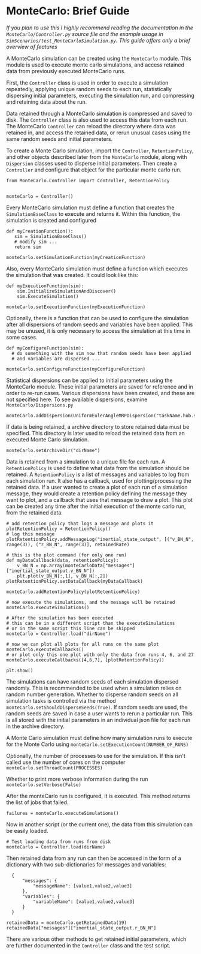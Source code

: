 # MonteCarlo: Brief Guide

*If you plan to use this I highly recommend reading the documentation in the `MonteCarlo/Controller.py` source file and the example usage in `SimScenarios/test_MonteCarloSimulation.py`. This guide offers only a brief overview of features*

A MonteCarlo simulation can be created using the `MonteCarlo` module. This module is used to execute monte carlo simulations, and access retained data from previously executed MonteCarlo runs.

First, the `Controller` class is used in order to execute a simulation repeatedly, applying unique random seeds to each run, statistically dispersing initial parameters, executing the simulation run, and compressing and retaining data about the run.

Data retained through a MonteCarlo simulation is compressed and saved to disk. The `Controller` class is also used to access this data from each run.  The MonteCarlo `Controller` can reload the directory where data was retained in, and access the retained data, or rerun unusual cases using the same random seeds and initial parameters.

To create a Monte Carlo simulation, import the `Controller`, `RetentionPolicy`, and other objects described later from the `MonteCarlo` module, along with `Dispersion` classes used to disperse initial parameters. Then create a `Controller` and configure that object for the particular monte carlo run.

```
from MonteCarlo.Controller import Controller, RetentionPolicy


monteCarlo = Controller()
```

Every MonteCarlo simulation must define a function that creates the `SimulationBaseClass` to execute and returns it. Within this function, the simulation is created and configured

```
def myCreationFunction():
   sim = SimulationBaseClass()
   # modify sim ...
   return sim

monteCarlo.setSimulationFunction(myCreationFunction)
```


Also, every MonteCarlo simulation must define a function which executes the simulation that was created. It could look like this:

```
def myExecutionFunction(sim):
    sim.InitializeSimulationAndDiscover()
    sim.ExecuteSimulation()

monteCarlo.setExecutionFunction(myExecutionFunction)
```

Optionally, there is a function that can be used to configure the simulation after all dispersions of random seeds and variables have been applied. This may be unused, it is only necessary to access the simulation at this time in some cases.

```
def myConfigureFunction(sim):
  # do something with the sim now that random seeds have been applied
  # and variables are dispersed ...

monteCarlo.setConfigureFunction(myConfigureFunction)
```

Statistical dispersions can be applied to initial parameters using the MonteCarlo module. These initial parameters are saved for reference and in order to re-run cases. Various dispersions have been created, and these are not specified here. To see available dispersions, examine `MonteCarlo/Dispersions.py`

```
monteCarlo.addDispersion(UniformEulerAngleMRPDispersion("taskName.hub.sigma_BNInit"))
```

If data is being retained, a archive directory to store retained data must be specified. This directory is later used to reload the retained data from an executed Monte Carlo simulation.

```
monteCarlo.setArchiveDir("dirName")
```

Data is retained from a simulation to a unique file for each run. A `RetentionPolicy` is used to define what data from the simulation should be retained. A `RetentionPolicy` is a list of messages and variables to log from each simulation run. It also has a callback, used for plotting/processing the retained data. If a user wanted to create a plot of each run of a simulation message, they would create a retention policy defining the message they want to plot, and a callback that uses that message to draw a plot. This plot can be created any time after the initial execution of the monte carlo run, from the retained data.

```
# add retention policy that logs a message and plots it
plotRetentionPolicy = RetentionPolicy()
# log this message
plotRetentionPolicy.addMessageLog("inertial_state_output", [("v_BN_N", range(3)), ("r_BN_N", range(3)], retainedRate)

# this is the plot command (for only one run)
def myDataCallback(data, retentionPolicy):
    v_BN_N = np.array(monteCarloData["messages"]["inertial_state_output.v_BN_N"])
    plt.plot(v_BN_N[:,1], v_BN_N[:,2])
plotRetentionPolicy.setDataCallback(myDataCallback)

monteCarlo.addRetentionPolicy(plotRetentionPolicy)

# now execute the simulations, and the message will be retained
monteCarlo.executeSimulations()

# After the simulation has been executed
# this can be in a different script than the executeSimulations
# or in the same script this line can be skipped
monteCarlo = Controller.load("dirName")

# now we can plot all plots for all runs on the same plot
monteCarlo.executeCallbacks()
# or plot only this one plot with only the data from runs 4, 6, and 27
monteCarlo.executeCallbacks([4,6,7], [plotRetentionPolicy])

plt.show()
```

The simulations can have random seeds of each simulation dispersed randomly. This is recommended to be used when a simulation relies on random number generation. Whether to disperse random seeds on all simulation tasks is controlled via the method `monteCarlo.setShouldDisperseSeeds(True)`. If random seeds are used, the random seeds are saved in case a user wants to rerun a particular run. This is all stored with the initial parameters in an individual json file for each run in the archive directory.

A Monte Carlo simulation must define how many simulation runs to execute for the Monte Carlo using `monteCarlo.setExecutionCount(NUMBER_OF_RUNS)`

Optionally, the number of processes to use for the simulation. If this isn't called use the number of cores on the computer `monteCarlo.setThreadCount(PROCESSES)`

Whether to print more verbose information during the run `monteCarlo.setVerbose(False)`


After the monteCarlo run is configured, it is executed. This method returns the list of jobs that failed.

```
failures = monteCarlo.executeSimulations()
```

Now in another script (or the current one), the data from this simulation can be easily loaded.

```
# Test loading data from runs from disk
monteCarlo = Controller.load(dirName)
```

Then retained data from any run can then be accessed in the form of a dictionary with two sub-dictionaries for messages and variables:

```
  {
      "messages": {
          "messageName": [value1,value2,value3]
      },
      "variables": {
          "variableName": [value1,value2,value3]
      }
  }
```

```
retainedData = monteCarlo.getRetainedData(19)
retainedData["messages"]["inertial_state_output.r_BN_N"]
```

There are various other methods to get retained initial parameters, which are further documented in the `Controller` class and the test script.
